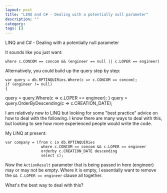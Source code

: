 ```yaml
---
layout: post
title: "LINQ and C# - Dealing with a potentially null parameter"
description: ""
category:
tags: []
---
```


LINQ and C# - Dealing with a potentially null parameter


It sounds like you just want:

    where c.CONCOM == concom && (engineer == null || c.LOPER == engineer)

Alternatively, you could build up the query step by step:

    var query = db.RPTINQUIRies.Where(c => c.CONCOM == concom);
    if (engineer != null)
    {
  query = query.Where(c => c.LOPER == engineer);
    }
    query = query.OrderByDescending(c => c.CREATION_DATE);


I am relatively new to LINQ but looking for some "best practice" advice on how to deal with the following. I know there are many ways to deal with this, but looking to see how more experienced people would write the code.

My LINQ at present:

    var company = (from c in db.RPTINQUIRies
                    where c.CONCOM == concom && c.LOPER == engineer
                    orderby c.CREATION_DATE descending
                    select c);

Now the `ActionResult` parameter that is being passed in here (engineer) may or may not be empty. Where it is empty, I essentially want to remove the `&& C.LOPER == engineer` clause all together.

What's the best way to deal with this?


